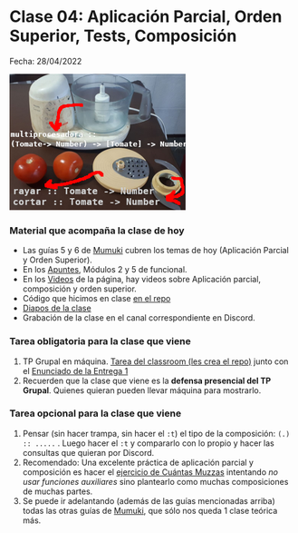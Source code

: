 # Clase 04: Aplicación Parcial, Orden Superior, Tests, Composición

Fecha: 28/04/2022

![multiprocesadora](assets/multiprocesadora.png)

### Material que acompaña la clase de hoy

* Las guías 5 y 6 de [Mumuki](https://mumuki.io/pdep-utn/chapters/435-programacion-funcional) cubren los temas de hoy (Aplicación Parcial y Orden Superior). 
* En los [Apuntes](https://www.pdep.com.ar/material/apuntes), Módulos 2 y 5 de funcional.
* En los [Videos](https://www.pdep.com.ar/material/videos) de la página, hay videos sobre Aplicación parcial, composición y orden superior.
* Código que hicimos en clase [en el repo](https://github.com/pdepjm/2022-f-clase4)
* [Diapos de la clase](https://docs.google.com/presentation/d/e/2PACX-1vSWy6nCyN_UEEQRMikmvObFD1vmcKJK5B225rBvUgn_2JMNUOWhUUy6zYqSwtNDym_amJfM9l0uE1Df/pub?start=false&loop=false&delayms=3000)
* Grabación de la clase en el canal correspondiente en Discord.

### Tarea obligatoria para la clase que viene

1. TP Grupal en máquina. [Tarea del classroom (les crea el repo)](https://classroom.github.com/a/yk03l4Dw) junto con el [Enunciado de la Entrega 1](https://docs.google.com/document/d/e/2PACX-1vS2JxziHfU01DFKsa573osZJYeFON7T4xQYo5Un8UMUeUPjj1XlqHEcHcK7VdcC1VenISH7r7X_9tU_/pub)
2. Recuerden que la clase que viene es la **defensa presencial del TP Grupal**. Quienes quieran pueden llevar máquina para mostrarlo.

### Tarea opcional para la clase que viene
1. Pensar (sin hacer trampa, sin hacer el `:t`) el tipo de la composición: `(.) :: .....` . Luego hacer el `:t` y compararlo con lo propio y hacer las consultas que quieran por Discord.
2. Recomendado: Una excelente práctica de aplicación parcial y composición es hacer el [ejercicio de Cuántas Muzzas](https://mumuki.io/pdep-utn/chapters/435-programacion-funcional) intentando _no usar funciones auxiliares_ sino plantearlo como muchas composiciones de muchas partes.
3. Se puede ir adelantando (además de las guías mencionadas arriba) todas las otras guías de  [Mumuki](https://mumuki.io/pdep-utn/chapters/435-programacion-funcional), que sólo nos queda 1 clase teórica más.
